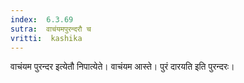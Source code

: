 ```yaml
---
index:  6.3.69
sutra:  वाचंयमपुरन्दरौ च
vritti:  kashika 
---
```


वाचंयम पुरन्दर इत्येतौ निपात्येते। वाचंयम आस्ते। पुरं दारयति इति पुरन्दरः।

